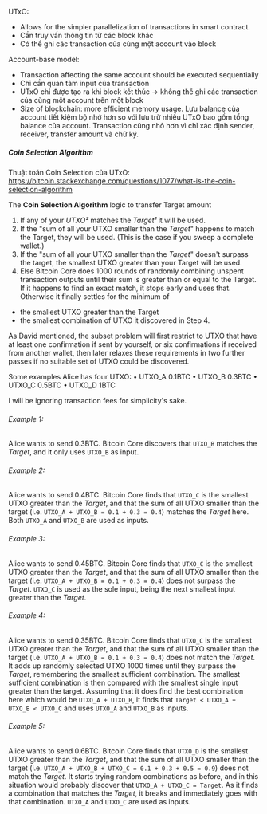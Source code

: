 UTxO:

- Allows for the simpler parallelization of transactions in smart contract.
- Cần truy vấn thông tin từ các block khác
- Có thể ghi các transaction của cùng một account vào block

Account-base model:

- Transaction affecting the same account should be executed sequentially
- Chỉ cần quan tâm input của transaction
- UTxO chỉ được tạo ra khi block kết thúc -> không thể ghi các transaction của cùng một account trên một block
- Size of blockchain: more efficient memory usage. Lưu balance của account tiết kiệm bộ nhớ hơn so với lưu trữ nhiều UTxO bao gồm tổng balance của account. Transaction cũng nhỏ hơn vì chỉ xác định sender, receiver, transfer amount và chữ ký.

##### Coin Selection Algorithm

Thuật toán Coin Selection của UTxO: https://bitcoin.stackexchange.com/questions/1077/what-is-the-coin-selection-algorithm

The **Coin Selection Algorithm** logic to transfer Target amount

1. If any of your _UTXO²_ matches the _Target¹_ it will be used.
2. If the "sum of all your UTXO smaller than the _Target_" happens to match the Target, they will be used. (This is the case if you sweep a complete wallet.)
3. If the "sum of all your UTXO smaller than the _Target_" doesn't surpass the target, the smallest UTXO greater than your Target will be used.
4. Else Bitcoin Core does 1000 rounds of randomly combining unspent transaction outputs until their sum is greater than or equal to the Target. If it happens to find an exact match, it stops early and uses that. Otherwise it finally settles for the minimum of

- the smallest UTXO greater than the Target
- the smallest combination of UTXO it discovered in Step 4.

As David mentioned, the subset problem will first restrict to UTXO that have at least one confirmation if sent by yourself, or six confirmations if received from another wallet, then later relaxes these requirements in two further passes if no suitable set of UTXO could be discovered.

Some examples
Alice has four UTXO:
• UTXO_A 0.1BTC
• UTXO_B 0.3BTC
• UTXO_C 0.5BTC
• UTXO_D 1BTC

I will be ignoring transaction fees for simplicity's sake.

###### Example 1:

Alice wants to send 0.3BTC.
Bitcoin Core discovers that `UTXO_B` matches the _Target_, and it only uses `UTXO_B` as input.

###### Example 2:

Alice wants to send 0.4BTC.
Bitcoin Core finds that `UTXO_C` is the smallest UTXO greater than the _Target_, and that the sum of all UTXO smaller than the target (i.e. `UTXO_A + UTXO_B = 0.1 + 0.3 = 0.4`) matches the _Target_ here. Both `UTXO_A` and `UTXO_B` are used as inputs.

###### Example 3:

Alice wants to send 0.45BTC.
Bitcoin Core finds that `UTXO_C` is the smallest UTXO greater than the _Target_, and that the sum of all UTXO smaller than the target (i.e. `UTXO_A + UTXO_B = 0.1 + 0.3 = 0.4`) does not surpass the _Target_. `UTXO_C` is used as the sole input, being the next smallest input greater than the _Target_.

###### Example 4:

Alice wants to send 0.35BTC.
Bitcoin Core finds that `UTXO_C` is the smallest UTXO greater than the _Target_, and that the sum of all UTXO smaller than the target (i.e. `UTXO_A + UTXO_B = 0.1 + 0.3 = 0.4`) does not match the _Target_. It adds up randomly selected UTXO 1000 times until they surpass the _Target_, remembering the smallest sufficient combination. The smallest sufficient combination is then compared with the smallest single input greater than the target. Assuming that it does find the best combination here which would be `UTXO_A + UTXO_B`, it finds that `Target < UTXO_A + UTXO_B < UTXO_C` and uses `UTXO_A` and `UTXO_B` as inputs.

###### Example 5:

Alice wants to send 0.6BTC.
Bitcoin Core finds that `UTXO_D` is the smallest UTXO greater than the _Target_, and that the sum of all UTXO smaller than the target (i.e. `UTXO_A + UTXO_B + UTXO_C = 0.1 + 0.3 + 0.5 = 0.9`) does not match the _Target_. It starts trying random combinations as before, and in this situation would probably discover that `UTXO_A + UTXO_C = Target`. As it finds a combination that matches the _Target_, it breaks and immediately goes with that combination. `UTXO_A` and `UTXO_C` are used as inputs.
